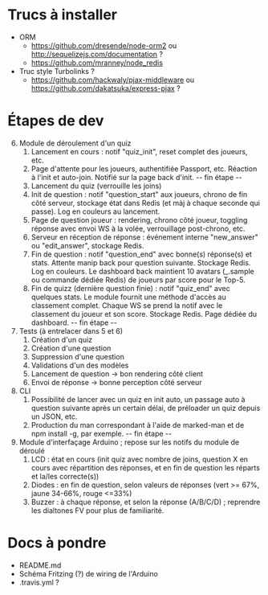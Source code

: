 Trucs à installer
=================

  * ORM
    - https://github.com/dresende/node-orm2 ou http://sequelizejs.com/documentation ?
    - https://github.com/mranney/node_redis
  * Truc style Turbolinks ?
    - https://github.com/hackwaly/pjax-middleware ou https://github.com/dakatsuka/express-pjax ?

Étapes de dev
=============

  6. Module de déroulement d'un quiz
      1. Lancement en cours : notif "quiz_init", reset complet des joueurs, etc.
      2. Page d'attente pour les joueurs, authentifiée Passport, etc.  Réaction à l'init et auto-join.  Notifié sur la page back d'init.
      -- fin étape --
      3. Lancement du quiz (verrouille les joins)
      4. Init de question : notif "question_start" aux joueurs, chrono de fin côté serveur, stockage état dans Redis (et màj à chaque seconde qui passe).  Log en couleurs au lancement.
      5. Page de question joueur : rendering, chrono côté joueur, toggling réponse avec envoi WS à la volée, verrouillage post-chrono, etc.
      6. Serveur en réception de réponse : événement interne "new_answer" ou "edit_answer", stockage Redis.
      7. Fin de question : notif "question_end" avec bonne(s) réponse(s) et stats. Attente manip back pour question suivante. Stockage Redis. Log en couleurs.  Le dashboard back maintient 10 avatars (_.sample ou commande dédiée Redis) de joueurs par score pour le Top-5.
      8. Fin de quizz (dernière question finie) : notif "quiz_end" avec quelques stats.  Le module fournit une méthode d'accès au classement complet.  Chaque WS se prend la notif avec le classement du joueur et son score.  Stockage Redis.  Page dédiée du dashboard.
      -- fin étape --
  7. Tests (à entrelacer dans 5 et 6)
      1. Création d'un quiz
      2. Création d'une question
      3. Suppression d'une question
      4. Validations d'un des modèles
      5. Lancement de question -> bon rendering côté client
      6. Envoi de réponse -> bonne perception côté serveur
  8. CLI
      1. Possibilité de lancer avec un quiz en init auto, un passage auto à question suivante après un certain délai, de préloader un quiz depuis un JSON, etc.
      2. Production du man correspondant à l'aide de marked-man et de npm install -g, par exemple.
      -- fin étape --
  9. Module d'interfaçage Arduino ; repose sur les notifs du module de déroulé
      1. LCD : état en cours (init quiz avec nombre de joins, question X en cours avec répartition des réponses, et en fin de question les réparts et la/les correcte(s))
      2. Diodes : en fin de question, selon valeurs de réponses (vert >= 67%, jaune 34-66%, rouge <=33%)
      3. Buzzer : à chaque réponse, et selon la réponse (A/B/C/D) ; reprendre les dialtones FV pour plus de familiarité.

Docs à pondre
=============

  * README.md
  * Schéma Fritzing (?) de wiring de l'Arduino
  * .travis.yml ?
